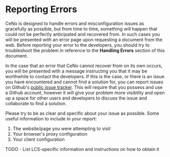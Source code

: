 # Reporting Errors

CeNo is designed to handle errors and misconfiguration issues as gracefully as possible, but from time to time,
something will happen that could not be perfectly anticipated and recovered from.  In such cases you will be presented
with an error page upon requesting a document from the web.  Before reporting your error to the developers, you should
try to troubleshoot the problem in reference to the **Handling Errors** section of this document.

In the case that an error that CeNo cannot recover from on its own occurs, you will be presented with a message
instructing you that it may be worthwhile to contact the developers.  If this is the case, or there is an issue you have
encountered and cannot find a solution for, you can report issues on Github's [public issue tracker](https://github.com/equalitie/ceno/issues). This will require
that you possess and use a Github account, however it will give your problem more visibility and open up a space for
other users and developers to discuss the issue and collaborate to find a solution.

Please try to be as clear and specific about your issue as possible.
Some useful information to include in your report:

1. The website/page you were attempting to visit
2. Your browser's proxy configuration
3. Your client configuration

TODO - List LCS-specific information and instructions on how to obtain it
